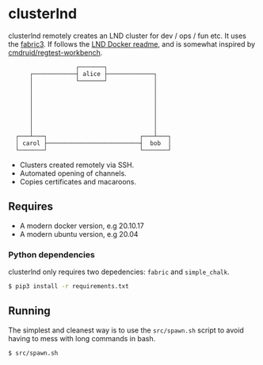 # clusterlnd

clusterlnd remotely creates an LND cluster for dev / ops / fun etc. It uses the [fabric3](https://www.fabfile.org/installing.html). If follows the [LND Docker readme](https://github.com/lightningnetwork/lnd/blob/master/docker/README.md), and is somewhat inspired by [cmdruid/regtest-workbench](https://github.com/cmdruid/regtest-workbench).

```
                   ┌───────┐
      ┌────────────┤ alice ├─────────────┐
      │            └───────┘             │
      │                                  │
      │                                  │
      │                                  │
      │                                  │
      │                                  │
      │                                  │
      │                                  │
  ┌───┴───┐                          ┌───┴───┐
  │ carol ├──────────────────────────┤  bob  │
  └───────┘                          └───────┘
```


- Clusters created remotely via SSH.
- Automated opening of channels.
- Copies certificates and macaroons.


## Requires

- A modern docker version, e.g 20.10.17
- A modern ubuntu version, e.g 20.04

### Python dependencies

clusterlnd only requires two depedencies: `fabric` and `simple_chalk`.

```bash
$ pip3 install -r requirements.txt
```

## Running

The simplest and cleanest way is to use the `src/spawn.sh` script to avoid having to mess with long commands in bash.

```bash
$ src/spawn.sh
```